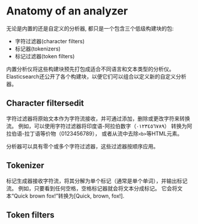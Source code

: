 # Anatomy of an analyzer

无论是内置的还是自定义的分析器, 都只是一个包含三个低级构建块的包: 
- 字符过滤器(character filters)
- 标记器(tokenizers)
- 标记过滤器(token filters)

内置分析仪将这些构建块预先打包成适合不同语言和文本类型的分析仪。
Elasticsearch还公开了各个构建块，以便它们可以组合以定义新的自定义分析器。

## Character filtersedit

字符过滤器将原始文本作为字符流接收，并可通过添加，删除或更改字符来转换流。 
例如，可以使用字符过滤器将印度语-阿拉伯数字（٠‎١٢٣٤٥٦٧٨‎٩）
转换为阿拉伯语-拉丁语等价物（0123456789），
或者从流中去除`<b>`等HTML元素。

分析器可以具有零个或多个字符过滤器，这些过滤器按顺序应用。

## Tokenizer

标记生成器接收字符流，将其分解为单个标记（通常是单个单词），并输出标记流。
例如，只要看到任何空格，空格标记器就会将文本分成标记。
它会将文本“Quick brown fox!”转换为[Quick, brown, fox!].

## Token filters
